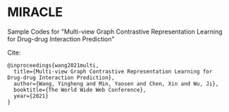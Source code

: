 # MIRACLE

Sample Codes for "Multi-view Graph Contrastive Representation Learning for Drug-drug Interaction Prediction"

Cite:
```
@inproceedings{wang2021multi,
  title={Multi-view Graph Contrastive Representation Learning for Drug-drug Interaction Prediction},
  author={Wang, Yingheng and Min, Yaosen and Chen, Xin and Wu, Ji},
  booktitle={The World Wide Web Conference},
  year={2021}
}

```
